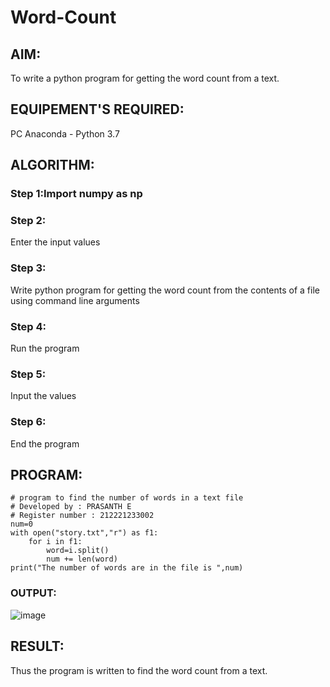 # Word-Count
## AIM:
To write a python program for getting the word count from a text.
## EQUIPEMENT'S REQUIRED: 
PC
Anaconda - Python 3.7
## ALGORITHM: 
### Step 1:Import numpy as np

### Step 2: 
 Enter the input values
### Step 3: 
Write python program for getting the word count from the contents of a file using command line arguments
### Step 4:  
Run the program
### Step 5: 
Input the values
### Step 6: 
End the program


## PROGRAM:
```
# program to find the number of words in a text file
# Developed by : PRASANTH E
# Register number : 212221233002
num=0
with open("story.txt","r") as f1:
    for i in f1:
        word=i.split()
        num += len(word)
print("The number of words are in the file is ",num)              
```

### OUTPUT:

![image](https://github.com/Gowtham-jk/Word-Count/assets/149857834/7eb509c3-eea1-4866-9d40-9ad5a026f8c7)


## RESULT:
Thus the program is written to find the word count from a text.
